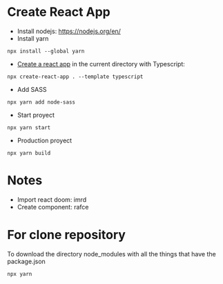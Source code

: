 # Create React App

- Install nodejs: https://nodejs.org/en/
- Install yarn
```
npx install --global yarn
```
- [Create a react app](https://create-react-app) in the current directory with Typescript:
```
npx create-react-app . --template typescript
```
- Add SASS
```
npx yarn add node-sass
```
- Start proyect
```
npx yarn start
```
- Production proyect
```
npx yarn build
```

# Notes
- Import react doom: imrd
- Create component: rafce

# For clone repository
To download the directory node_modules with all the things that have the package.json
```
npx yarn
```